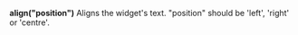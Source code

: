 <a name="align"></a>
**align("position")** Aligns the widget's text. "position" should be 'left', 'right' or 'centre'. 

<!--UPDATE WIDGET_IN_CSOUND
    iChoice = rnd(300)
    if iChoice > 0 && iChoice < 0 then
        SIdentifier strcat SIdentifier, "align(\"left\") "
    elseif iChoice > 100 && iChoice < 200 then
        SIdentifier strcat SIdentifier, "align(\"centre\") "
    else
        SIdentifier strcat SIdentifier, "align(\"right\") "
    endif
-->